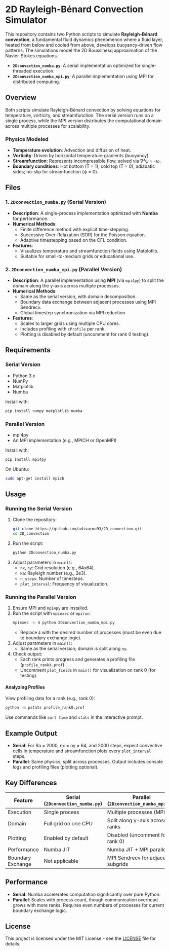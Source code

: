 
# 2D Rayleigh-Bénard Convection Simulator

This repository contains two Python scripts to simulate **Rayleigh-Bénard convection**, a fundamental fluid dynamics phenomenon where a fluid layer, heated from below and cooled from above, develops buoyancy-driven flow patterns. The simulations model the 2D Boussinesq approximation of the Navier-Stokes equations.

- **`2Dconvection_numba.py`**: A serial implementation optimized for single-threaded execution.
- **`2Dconvection_numba_mpi.py`**: A parallel implementation using MPI for distributed computing.

## Overview

Both scripts simulate Rayleigh-Bénard convection by solving equations for temperature, vorticity, and streamfunction. The serial version runs on a single process, while the MPI version distributes the computational domain across multiple processes for scalability.

### Physics Modeled
- **Temperature evolution**: Advection and diffusion of heat.
- **Vorticity**: Driven by horizontal temperature gradients (buoyancy).
- **Streamfunction**: Represents incompressible flow, solved via ∇²ψ = -ω.
- **Boundary conditions**: Hot bottom (T = 1), cold top (T = 0), adiabatic sides; no-slip for streamfunction (ψ = 0).


## Files

### 1. `2Dconvection_numba.py` (Serial Version)
- **Description**: A single-process implementation optimized with **Numba** for performance.
- **Numerical Methods**:
  - Finite difference method with explicit time-stepping.
  - Successive Over-Relaxation (SOR) for the Poisson equation.
  - Adaptive timestepping based on the CFL condition.
- **Features**:
  - Visualizes temperature and streamfunction fields using Matplotlib.
  - Suitable for small-to-medium grids or educational use.

### 2. `2Dconvection_numba_mpi.py` (Parallel Version)
- **Description**: A parallel implementation using **MPI** (via `mpi4py`) to split the domain along the y-axis across multiple processes.
- **Numerical Methods**:
  - Same as the serial version, with domain decomposition.
  - Boundary data exchange between adjacent processes using MPI Sendrecv.
  - Global timestep synchronization via MPI reduction.
- **Features**:
  - Scales to larger grids using multiple CPU cores.
  - Includes profiling with `cProfile` per rank.
  - Plotting is disabled by default (uncomment for rank 0 testing).

## Requirements

### Serial Version
- Python 3.x
- NumPy
- Matplotlib
- Numba

Install with:
```bash
pip install numpy matplotlib numba
```

### Parallel Version 
- mpi4py
- An MPI implementation (e.g., MPICH or OpenMPI)

Install with:
```bash
pip install mpi4py
```
On Ubuntu:
```bash
sudo apt-get install mpich
```

## Usage

### Running the Serial Version
1. Clone the repository:
   ```bash
   git clone https://github.com/adivarma93/2D_convection.git
   cd 2D_convection
   ```
2. Run the script:
   ```bash
   python 2Dconvection_numba.py
   ```
3. Adjust parameters in `main()`:
   - `nx`, `ny`: Grid resolution (e.g., 64x64).
   - `Ra`: Rayleigh number (e.g., 2e3).
   - `n_steps`: Number of timesteps.
   - `plot_interval`: Frequency of visualization.

### Running the Parallel Version
1. Ensure MPI and `mpi4py` are installed.
2. Run the script with `mpiexec` or `mpirun`:
   ```bash
   mpiexec -n 4 python 2Dconvection_numba_mpi.py
   ```
   - Replace `4` with the desired number of processes (must be even due to boundary exchange logic).
3. Adjust parameters in `main()`:
   - Same as the serial version; domain is split along `ny`.
4. Check output:
   - Each rank prints progress and generates a profiling file (`profile_rankX.prof`).
   - Uncomment `plot_fields` in `main()` for visualization on rank 0 (for testing).

#### Analyzing Profiles
View profiling data for a rank (e.g., rank 0):
```bash
python -m pstats profile_rank0.prof
```
Use commands like `sort time` and `stats` in the interactive prompt.

## Example Output

- **Serial**: For Ra = 2000, nx = ny = 64, and 2000 steps, expect convective cells in temperature and streamfunction plots every `plot_interval` steps.
- **Parallel**: Same physics, split across processes. Output includes console logs and profiling files (plotting optional).

## Key Differences

| Feature                | Serial (`2Dconvection_numba.py`) | Parallel (`2Dconvection_numba_mpi.py`) |
|-----------------------|----------------------------------|----------------------------------------|
| Execution             | Single process                   | Multiple processes (MPI)              |
| Domain                | Full grid on one CPU             | Split along y-axis across ranks       |
| Plotting              | Enabled by default               | Disabled (uncomment for rank 0)       |
| Performance           | Numba JIT                        | Numba JIT + MPI parallelism           |
| Boundary Exchange     | Not applicable                   | MPI Sendrecv for adjacent subgrids    |

## Performance

- **Serial**: Numba accelerates computation significantly over pure Python.
- **Parallel**: Scales with process count, though communication overhead grows with more ranks. Requires even numbers of processes for current boundary exchange logic.


## License

This project is licensed under the MIT License - see the [LICENSE](LICENSE) file for details.


